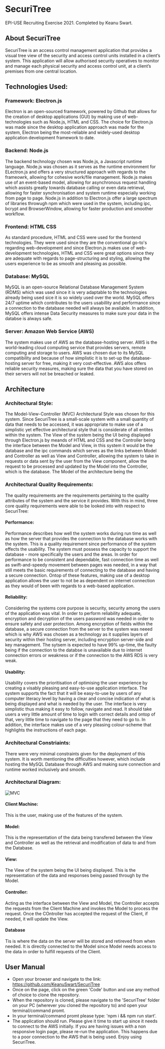 # SecuriTree
 EPI-USE Recruiting Exercise 2021. Completed by Keanu Swart.
## About SecuriTree
SecuriTree is an access control management application that provides a visual tree view of the security and access control units installed in a client’s system. This application will allow authorised security operatives to monitor and manage each physical security and access control unit, at a client’s premises from one central location.
## Technologies Used:
### Framework: Electron.js
Electron is an open-sourced framework, powered by Github that allows for the creation of desktop applications (GUI) by making use of web-technologies such as Node.js, HTML and CSS. The choice for Electron.js was made since the desktop application approach was made for the system, Electron being the most-reliable and widely-used desktop application development framework to date.
### Backend: Node.js
The backend technology chosen was Node.js, a Javascript runtime language. Node.js was chosen as it serves as the runtime environment for ELectron.js and offers a very structured approach with regards to the frameowrk, allowing for cohesive work/file management. Node.js makes use of an event-based model, allowing for asynchronous request handling which assists greatly towards database calling or even data retrieval, allowing for faster synchronisation and system runtime especialiy working from page to page. Node.js in addition to Electron.js offer a large spectrum of libraries throwugh npm which were used in the system, including ipc, bcrypt and BrowserWindow, allowing for faster production and smoother workflow.
### Frontend: HTML CSS
As standard procedure, HTML and CSS were used for the frontend technologies. They were used since they are the conventional go-to's regarding web-development and since Electron.js makes use of web-development technologies, HTML and CSS were great options since they are adequate with regards to page-structuring and styling, allowing the users experience to be as smooth and pleasing as possible.
### Database: MySQL
MySQL is an open-source Relational Database Management System (RDMS) which was used since it is very adaptable to the technologies already being used sice it is so widely used over the world. MySQL offers 24/7 uptime which contributes to the users usabillity and performance since a connection to the database needed will always be available. In addition, MySQL offers intense Data Security measures to make sure your data in the databse is always safe.
### Server: Amazon Web Service (AWS)
The system makes use of AWS as the database-hosting server. AWS is the world-leading cloud computing service that provides servers, remote computing and storage to users. AWS was chosen due to its MySQL compatibility and because of how simplistic it is to set-up the database-hosting server for free, making it very cost-effective. AWS alos offers reliable security measures, making sure the data that you have stored on their servers will not be breached or leaked.

## Architecture
### Architectural Style:
The Model-View-Controller (MVC) Architectural Style was chosen for this system. Since SecuriTree is a small-scale system with a small quantity of data that needs to be accessed, it was appropriate to make use of a simplistic yet effective architectural style that is considerate of all entites within the system. The View of the system being the UI being displayed through Electron.js by meands of HTML and CSS and the Controller being the interface between the Model and View, in this system it would be the database and the ipc commands which serves as the links between Model and Controller as well as View and Controller, allowing the system to take in requests or data sent by the user from the View component, allow the request to be processed and updated by the Model into the Controller, which is the database. The Model of the architecture being the 
### Architectural Quality Requirements:
The quality requirements are the requirements pertaining to the quality attributes of the system and the service it provides. With this in mind, three core quality requirements were able to be looked into with respect to SecuriTree:
#### Performance:
Performance describes how well the system works during run time as well as how the server that provides the connection to the database works with the system. This is a quality requirement since performance of the system effects the usability. The system must possess the capacity to support the database - more specifically the users and the areas. In order for performance to be consistent and dependable, fast connection time as well as swift-and-speedy movement between pages was needed, in a way that still meets the basic requirements of connecting to the database and having a secure connection. Ontop of these features, making use of a desktop application allows the user to not be as dependent on internet connection as they would of been with regards to a web-based application.
#### Reliability:
Considering the systems core purpose is security, security among the users of the application was vital. In order to perform reliability adequate, encryption and decryption of the users password was needed in order to ensure safety and user protection. Among encryption of fields within the database, a secure connection from the server to the system was neeed which is why AWS was chosen as a technology as it supplies layers of security within their hosting server, including encryption server-side and key management. The sytsem is expected to have 99% up-time, the faulty being if the connection to the databse is unavailable due to internet connection errors or weakness or if the connection to the AWS RDS is very weak.
#### Usability:
Usability covers the prioritisation of optimising the user experience by creating a visably pleasing and easy-to-use application interface. The system supports the fact that it will be easy-to-use by users of any computer literacy level by having a clear and concise indication of what is being displayed and what is needed by the user. The interface is very simplistic thus making it easy to follow, navigate and read. It should take users a very little amount of time to login with correct details and ontop of that, very little time to navigate to the page that they need to go to. In addition, the interface makes use of a very pleasing colour-scheme that highlights the instructions of each page.
### Architectural Constriaints:
There were very minimal constraints given for the deployment of this system. It is worth mentioning the difficulties however, which include hosting the MySQL Database through AWS and making sure connection and runtime worked inclusively and smooth.
### Architectural Diagram:
![MVC](https://user-images.githubusercontent.com/77483903/132148492-eb415d38-9cd0-4890-a10f-4347369d8067.jpg)
#### Client Machine:
This is the user, making use of the features of the system.
#### Model:
This is the representation of the data being transfered between the View and Controller as well as the retrieval and modification of data to and from the Database.
#### View:
The View of the system being the UI being displayed. This is the representation of the data and responses being passed through by the Model.
#### Controller:
Acting as the interface between the View and Model, the Controller accepts the requests from the Client Machine and invokes the Model to process the request. Once the COntroller has accepted the request of the Client, if needed, it will update the View.
#### Database
Tis is where the data on the server will be stored and retireved from when needed. It is directly connected to the Model since Model needs access to the data in order to fulfill requests of the Client.
## User Manual
- Open your browser and navigate to the link: https://github.com/KeanuSwart/SecuriTree
- Once on the page, click on the green 'Code' button and use any method of choice to clone the repository.
- When the repository is cloned, please navigate to the 'SecuriTree' folder on your PC (wherever you cloned the repository to) and open your terminal/command promt.
- In your terminal/command promt please type: 'npm i && npm run start'.
- The application should run. Please give it time to start up since it needs to connect to the AWS initially.
If you are having issues with a non responsive login page, please re-run the application. This happens due to a poor connection to the AWS that is being used.
Enjoy using SecuriTree.
